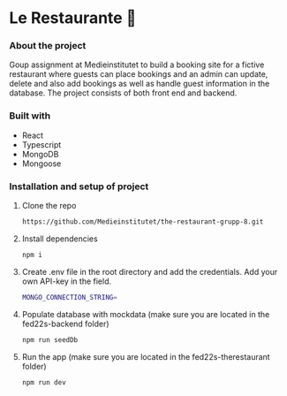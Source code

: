 # Le Restaurante 🧆

### About the project

Goup assignment at Medieinstitutet to build a booking site for a fictive restaurant where guests can place bookings and an admin can update, delete and also add bookings as well as handle guest information in the database. The project consists of both front end and backend.

### Built with

- React
- Typescript
- MongoDB
- Mongoose

### Installation and setup of project

1. Clone the repo
   ```sh
   https://github.com/Medieinstitutet/the-restaurant-grupp-8.git
   ```
2. Install dependencies
   ```sh
   npm i
   ```
3. Create .env file in the root directory and add the credentials. Add your own API-key in the field.

   ```sh
   MONGO_CONNECTION_STRING=
   ```

4. Populate database with mockdata (make sure you are located in the fed22s-backend folder)

   ```sh
   npm run seedDb
   ```

5. Run the app (make sure you are located in the fed22s-therestaurant folder)

   ```sh
   npm run dev
   ```
